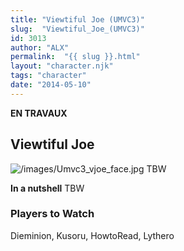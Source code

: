 ```yaml
---
title: "Viewtiful Joe (UMVC3)"
slug:  "Viewtiful_Joe_(UMVC3)"
id: 3013
author: "ALX"
permalink:  "{{ slug }}.html"
layout: "character.njk"
tags: "character"
date: "2014-05-10"
---
```


**EN TRAVAUX**

## Viewtiful Joe

![](/images/Umvc3_vjoe_face.jpg‎ "/images/Umvc3_vjoe_face.jpg‎") TBW

**In a nutshell** TBW

### Players to Watch

Dieminion, Kusoru, HowtoRead, Lythero
